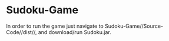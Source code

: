 # Sudoku-Game

In order to run the game just navigate to Sudoku-Game//Source-Code//dist//, and download/run Sudoku.jar. 
